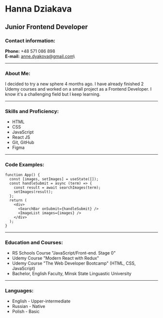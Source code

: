 # Hanna Dziakava

## Junior Frontend Developer

### Contact information:

**Phone:** +48 571 086 898\
**E-mail:** anne.dyakova@gmail.com\

---

### About Me:

I decided to try a new sphere 4 months ago. I have already finished 2 Udemy courses and worked on a small project as a Frontend Developer. I know it's a challenging field but I keep learning.

---

### Skills and Proficiency:

- HTML
- CSS
- JavaScript
- React JS
- Git, GitHub
- Figma

---

### Code Examples:

```
function App() {
  const [images, setImages] = useState([]);
  const handleSubmit = async (term) => {
    const result = await searchImages(term);
    setImages(result);
  };
  return (
    <div>
      <SearchBar onSubmit={handleSubmit} />
      <ImageList images={images} />
    </div>
  );
}
```

---

### Education and Courses:

- RS Schools Course "JavaScript/Front-end. Stage 0"
- Udemy Course "Modern React with Redux"
- Udemy Course "The Web Developer Bootcamp" (HTML, CSS, JavaScript)
- Bachelor, English Faculty, Minsk State Linguastic University

---

### Languages:

- English - Upper-intermediate
- Russian - Native
- Polish - Basic
